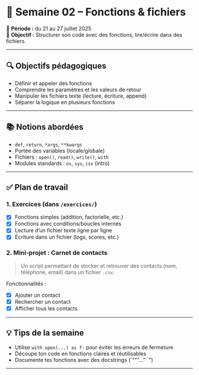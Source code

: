 # 🧩 Semaine 02 – Fonctions & fichiers

📅 **Période :** du 21 au 27 juillet 2025  
🎯 **Objectif :** Structurer son code avec des fonctions, lire/écrire dans des fichiers.

---

## 🔍 Objectifs pédagogiques

- Définir et appeler des fonctions
- Comprendre les paramètres et les valeurs de retour
- Manipuler les fichiers texte (lecture, écriture, append)
- Séparer la logique en plusieurs fonctions

---

## 📚 Notions abordées

- `def`, `return`, `*args`, `**kwargs`
- Portée des variables (locale/globale)
- Fichiers : `open()`, `read()`, `write()`, `with`
- Modules standards : `os`, `sys`, `csv` (intro)

---

## ✅ Plan de travail

### 1. Exercices (dans `/exercices/`)
- [X] Fonctions simples (addition, factorielle, etc.)
- [X] Fonctions avec conditions/boucles internes
- [X] Lecture d’un fichier texte ligne par ligne
- [X] Écriture dans un fichier (logs, scores, etc.)

### 2. Mini-projet : Carnet de contacts
> Un script permettant de stocker et retrouver des contacts (nom, téléphone, email) dans un fichier `.csv`.

Fonctionnalités :
- [X] Ajouter un contact
- [X] Rechercher un contact
- [X] Afficher tous les contacts

---

## 💡 Tips de la semaine

- Utilise `with open(...) as f:` pour éviter les erreurs de fermeture
- Découpe ton code en fonctions claires et réutilisables
- Documente tes fonctions avec des docstrings (`"""..."``")

---